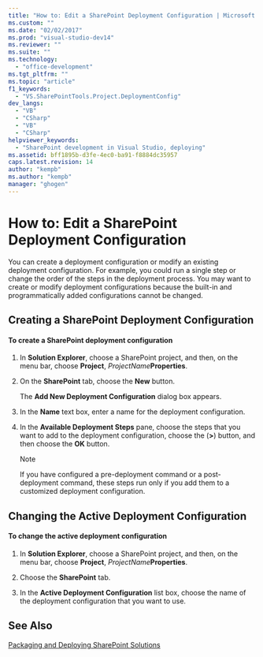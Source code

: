 ```yaml
---
title: "How to: Edit a SharePoint Deployment Configuration | Microsoft Docs"
ms.custom: ""
ms.date: "02/02/2017"
ms.prod: "visual-studio-dev14"
ms.reviewer: ""
ms.suite: ""
ms.technology: 
  - "office-development"
ms.tgt_pltfrm: ""
ms.topic: "article"
f1_keywords: 
  - "VS.SharePointTools.Project.DeploymentConfig"
dev_langs: 
  - "VB"
  - "CSharp"
  - "VB"
  - "CSharp"
helpviewer_keywords: 
  - "SharePoint development in Visual Studio, deploying"
ms.assetid: bff1895b-d3fe-4ec0-ba91-f8884dc35957
caps.latest.revision: 14
author: "kempb"
ms.author: "kempb"
manager: "ghogen"
---
```

# How to: Edit a SharePoint Deployment Configuration
  You can create a deployment configuration or modify an existing deployment configuration. For example, you could run a single step or change the order of the steps in the deployment process. You may want to create or modify deployment configurations because the built-in and programmatically added configurations cannot be changed.  
  
## Creating a SharePoint Deployment Configuration  
  
#### To create a SharePoint deployment configuration  
  
1.  In **Solution Explorer**, choose a SharePoint project, and then, on the menu bar, choose **Project**, *ProjectName***Properties**.  
  
2.  On the **SharePoint** tab, choose the **New** button.  
  
     The **Add New Deployment Configuration** dialog box appears.  
  
3.  In the **Name** text box, enter a name for the deployment configuration.  
  
4.  In the **Available Deployment Steps** pane, choose the steps that you want to add to the deployment configuration, choose the (**>**) button, and then choose the **OK** button.  
  
    > [!NOTE]  
    >  If you have configured a pre-deployment command or a post-deployment command, these steps run only if you add them to a customized deployment configuration.  
  
## Changing the Active Deployment Configuration  
  
#### To change the active deployment configuration  
  
1.  In **Solution Explorer**, choose a SharePoint project, and then, on the menu bar, choose **Project**, *ProjectName***Properties**.  
  
2.  Choose the **SharePoint** tab.  
  
3.  In the **Active Deployment Configuration** list box, choose the name of the deployment configuration that you want to use.  
  
## See Also  
 [Packaging and Deploying SharePoint Solutions](../sharepoint/packaging-and-deploying-sharepoint-solutions.md)  
  
  